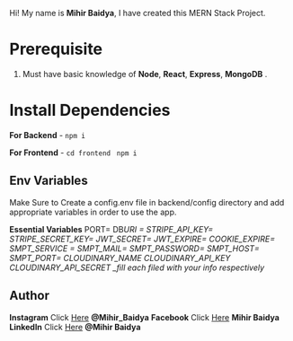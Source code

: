Hi! My name is **Mihir Baidya**, I have created this MERN Stack Project.

# Prerequisite

1.  Must have basic knowledge of **Node**, **React**, **Express**, **MongoDB** .

# Install Dependencies

**For Backend** - `npm i`

**For Frontend** - `cd frontend` ` npm i`

## Env Variables

Make Sure to Create a config.env file in backend/config directory and add appropriate variables in order to use the app.

**Essential Variables**
PORT=
DB*URI =
STRIPE_API_KEY=
STRIPE_SECRET_KEY=
JWT_SECRET=
JWT_EXPIRE=
COOKIE_EXPIRE=
SMPT_SERVICE =
SMPT_MAIL=
SMPT_PASSWORD=
SMPT_HOST=
SMPT_PORT=
CLOUDINARY_NAME
CLOUDINARY_API_KEY
CLOUDINARY_API_SECRET
\_fill each filed with your info respectively*

## Author

**Instagram** Click [Here](https://www.instagram.com/mihir_baidya) **@Mihir_Baidya**
**Facebook** Click [Here](https://www.facebook.com/profile.php?id=100013249242875) **Mihir Baidya**
**LinkedIn** Click [Here](https://www.linkedin.com/in/mihir-baidya/) **@Mihir Baidya**
